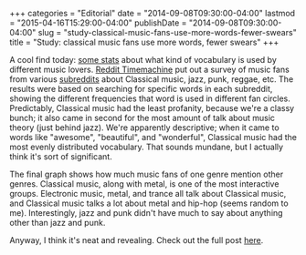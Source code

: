 +++
categories = "Editorial"
date = "2014-09-08T09:30:00-04:00"
lastmod = "2015-04-16T15:29:00-04:00"
publishDate = "2014-09-08T09:30:00-04:00"
slug = "study-classical-music-fans-use-more-words-fewer-swears"
title = "Study: classical music fans use more words, fewer swears"
+++

A cool find today: [some stats](http://www.reddittimemachine.com/choiceofwords/posts/music.html) about what kind of vocabulary is used by different music lovers. [Reddit Timemachine](http://www.reddittimemachine.com/choiceofwords/posts/music.html) put out a survey of music fans from various [subreddits](http://en.wikipedia.org/wiki/Reddit#Subreddits) about Classical music, jazz, punk, reggae, etc. The results were based on searching for specific words in each subreddit, showing the different frequencies that word is used in different fan circles. Predictably, Classical music had the least profanity, because we're a classy bunch; it also came in second for the most amount of talk about music theory (just behind jazz). We're apparently descriptive; when it came to words like "awesome", "beautiful", and "wonderful", Classical music had the most evenly distributed vocabulary. That sounds mundane, but I actually think it's sort of significant.

The final graph shows how much music fans of one genre mention other genres. Classical music, along with metal, is one of the most interactive groups. Electronic music, metal, and trance all talk about Classical music, and Classical music talks a lot about metal and hip-hop (seems random to me). Interestingly, jazz and punk didn't have much to say about anything other than jazz and punk.

Anyway, I think it's neat and revealing. Check out the full post [here](http://www.reddittimemachine.com/choiceofwords/posts/music.html).
